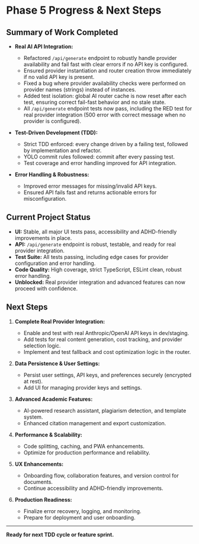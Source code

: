 # Phase 5 Progress & Next Steps

## Summary of Work Completed

- **Real AI API Integration:**
  - Refactored `/api/generate` endpoint to robustly handle provider availability and fail fast with clear errors if no API key is configured.
  - Ensured provider instantiation and router creation throw immediately if no valid API key is present.
  - Fixed a bug where provider availability checks were performed on provider names (strings) instead of instances.
  - Added test isolation: global AI router cache is now reset after each test, ensuring correct fail-fast behavior and no stale state.
  - All `/api/generate` endpoint tests now pass, including the RED test for real provider integration (500 error with correct message when no provider is configured).

- **Test-Driven Development (TDD):**
  - Strict TDD enforced: every change driven by a failing test, followed by implementation and refactor.
  - YOLO commit rules followed: commit after every passing test.
  - Test coverage and error handling improved for API integration.

- **Error Handling & Robustness:**
  - Improved error messages for missing/invalid API keys.
  - Ensured API fails fast and returns actionable errors for misconfiguration.

## Current Project Status

- **UI:** Stable, all major UI tests pass, accessibility and ADHD-friendly improvements in place.
- **API:** `/api/generate` endpoint is robust, testable, and ready for real provider integration.
- **Test Suite:** All tests passing, including edge cases for provider configuration and error handling.
- **Code Quality:** High coverage, strict TypeScript, ESLint clean, robust error handling.
- **Unblocked:** Real provider integration and advanced features can now proceed with confidence.

## Next Steps

1. **Complete Real Provider Integration:**
   - Enable and test with real Anthropic/OpenAI API keys in dev/staging.
   - Add tests for real content generation, cost tracking, and provider selection logic.
   - Implement and test fallback and cost optimization logic in the router.

2. **Data Persistence & User Settings:**
   - Persist user settings, API keys, and preferences securely (encrypted at rest).
   - Add UI for managing provider keys and settings.

3. **Advanced Academic Features:**
   - AI-powered research assistant, plagiarism detection, and template system.
   - Enhanced citation management and export customization.

4. **Performance & Scalability:**
   - Code splitting, caching, and PWA enhancements.
   - Optimize for production performance and reliability.

5. **UX Enhancements:**
   - Onboarding flow, collaboration features, and version control for documents.
   - Continue accessibility and ADHD-friendly improvements.

6. **Production Readiness:**
   - Finalize error recovery, logging, and monitoring.
   - Prepare for deployment and user onboarding.

---

**Ready for next TDD cycle or feature sprint.**